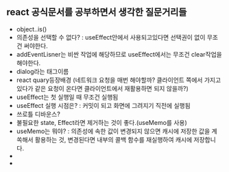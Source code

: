 ## react 공식문서를 공부하면서 생각한 질문거리들

- object..is()
- 의존성을 선택할 수 없다? : useEffect안에서 사용되고있다면 선택권이 없이 무조건 써야한다.
- addEventLisner는 비싼 작업에 해당하므로 useEffect에서는 무조건 clear작업을 해야한다.
- dialog라는 태그이름
- react quary등장배경 (네트워크 요청을 매번 해야할까? 클라이언트 쪽에서 가지고있다가 같은 요청이 온다면 클라이언트에서 재활용하면 되지 않을까?)
- useEffect는 첫 실행일 때 무조건 실행됨
- useEffect 실행 시점은? : 커밋이 되고 화면에 그려지기 직전에 실행됨
- 쓰로틀 디바운스?
- 불필요한 state, Effect라면 제거하는 것이 좋다.(useMemo를 사용)
- useMemo는 뭐야? : 의존성에 속한 값이 변경되지 않으면 캐시에 저장한 값을 계쏙해서 활용하는 것, 변경된다면 내부의 콜백 함수를 재실행하여 캐시에 저장합니다.
-
-
